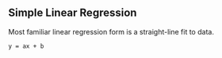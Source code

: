 ## Simple Linear Regression
Most familiar linear regression form is a straight-line fit to data.
```
y = ax + b
```
